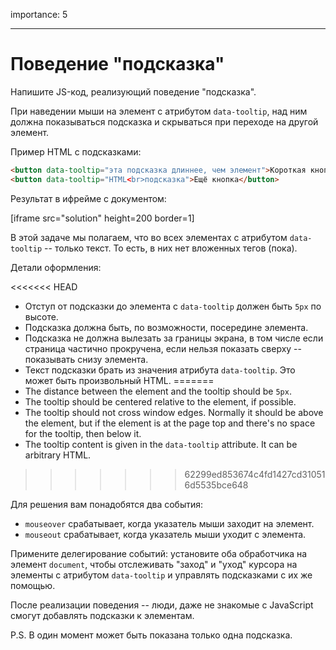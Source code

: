 importance: 5

---

# Поведение "подсказка"

Напишите JS-код, реализующий поведение "подсказка".

При наведении мыши на элемент с атрибутом `data-tooltip`, над ним должна показываться подсказка и скрываться при переходе на другой элемент.

Пример HTML с подсказками:
```html
<button data-tooltip="эта подсказка длиннее, чем элемент">Короткая кнопка</button>
<button data-tooltip="HTML<br>подсказка">Ещё кнопка</button>
```

Результат в ифрейме с документом:

[iframe src="solution" height=200 border=1]

В этой задаче мы полагаем, что во всех элементах с атрибутом `data-tooltip` -- только текст. То есть, в них нет вложенных тегов (пока).

Детали оформления:

<<<<<<< HEAD
- Отступ от подсказки до элемента с `data-tooltip` должен быть `5px` по высоте.
- Подсказка должна быть, по возможности, посередине элемента.
- Подсказка не должна вылезать за границы экрана, в том числе если страница частично прокручена, если нельзя показать сверху -- показывать снизу элемента.
- Текст подсказки брать из значения атрибута `data-tooltip`. Это может быть произвольный HTML.
=======
- The distance between the element and the tooltip should be `5px`.
- The tooltip should be centered relative to the element, if possible.
- The tooltip should not cross window edges. Normally it should be above the element, but if the element is at the page top and there's no space for the tooltip, then below it.
- The tooltip content is given in the `data-tooltip` attribute. It can be arbitrary HTML.
>>>>>>> 62299ed853674c4fd1427cd310516d5535bce648

Для решения вам понадобятся два события:
- `mouseover` срабатывает, когда указатель мыши заходит на элемент.
- `mouseout` срабатывает, когда указатель мыши уходит с элемента.

Примените делегирование событий: установите оба обработчика на элемент `document`, чтобы отслеживать "заход" и "уход" курсора на элементы с атрибутом `data-tooltip` и управлять подсказками с их же помощью.

После реализации поведения -- люди, даже не знакомые с JavaScript смогут добавлять подсказки к элементам.

P.S. В один момент может быть показана только одна подсказка.

